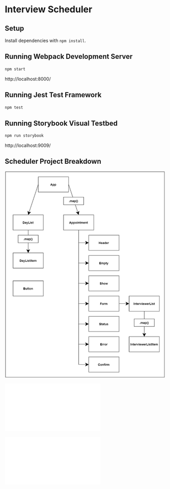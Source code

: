 # Interview Scheduler


## Setup

Install dependencies with `npm install`.

## Running Webpack Development Server

```sh
npm start
```

http://localhost:8000/

## Running Jest Test Framework

```sh
npm test
```

## Running Storybook Visual Testbed

```sh
npm run storybook
```
http://localhost:9009/ 


## Scheduler Project Breakdown

![Components Map](./public/images/COMPONENT_MAP.png)

![State](./STATE.md)

![Components](./COMPONENTS.md)



